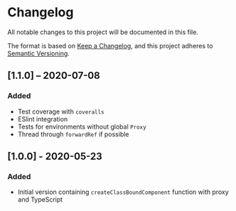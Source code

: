 # Changelog

All notable changes to this project will be documented in this file.

The format is based on [Keep a Changelog](https://keepachangelog.com/en/1.0.0/),
and this project adheres to [Semantic Versioning](https://semver.org/spec/v2.0.0.html).

## [1.1.0] – 2020-07-08

### Added

- Test coverage with `coveralls`
- ESlint integration
- Tests for environments without global `Proxy`
- Thread through `forwardRef` if possible

## [1.0.0] - 2020-05-23

### Added

- Initial version containing `createClassBoundComponent` function with proxy and TypeScript
